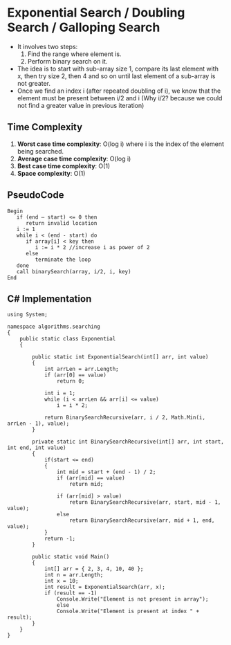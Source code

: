 # Exponential Search / Doubling Search / Galloping Search 
* It involves two steps:    
    1. Find the range where element is. 
    2. Perform binary search on it. 
* The idea is to start with sub-array size 1, compare its last element with x, then try size 2, then 4 and so on until last element of a sub-array is not greater. 
* Once we find an index i (after repeated doubling of i), we know that the element must be present between i/2 and i (Why i/2? because we could not find a greater value in previous iteration)

## Time Complexity 
1. **Worst case time complexity**: O(log i) where i is the index of the element being searched.
2. **Average case time complexity**: O(log i)
3. **Best case time complexity**: O(1)
4. **Space complexity**: O(1)
## PseudoCode 
```
Begin
   if (end – start) <= 0 then
      return invalid location
   i := 1
   while i < (end - start) do
      if array[i] < key then
         i := i * 2 //increase i as power of 2
      else
         terminate the loop
   done
   call binarySearch(array, i/2, i, key)
End
```


## C# Implementation 
```
using System;

namespace algorithms.searching
{
    public static class Exponential
    {

        public static int ExponentialSearch(int[] arr, int value)
        {
            int arrLen = arr.Length;
            if (arr[0] == value)
                return 0;

            int i = 1;
            while (i < arrLen && arr[i] <= value)
                i = i * 2;

            return BinarySearchRecursive(arr, i / 2, Math.Min(i, arrLen - 1), value);
        }

        private static int BinarySearchRecursive(int[] arr, int start, int end, int value)
        {
            if(start <= end)
            {
                int mid = start + (end - 1) / 2;
                if (arr[mid] == value)
                    return mid;

                if (arr[mid] > value)
                    return BinarySearchRecursive(arr, start, mid - 1, value);
                else 
                    return BinarySearchRecursive(arr, mid + 1, end, value);
            }
            return -1; 
        }

        public static void Main()
        {
            int[] arr = { 2, 3, 4, 10, 40 };
            int n = arr.Length;
            int x = 10;
            int result = ExponentialSearch(arr, x);
            if (result == -1)
                Console.Write("Element is not present in array");
                else
                Console.Write("Element is present at index " + result);
        }
    }
}

```